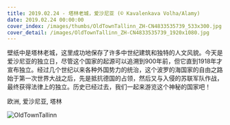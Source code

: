 ```yaml
---
title: 2019.02.24 - 塔林老城，爱沙尼亚 (© Kavalenkava Volha/Alamy)
date: 2019.02.24 00:00:00
cover_index: /images/thumbs/OldTownTallinn_ZH-CN4833535739_533x300.jpg
cover_detail: /images/OldTownTallinn_ZH-CN4833535739_1920x1080.jpg
---
```


壁纸中是塔林老城，这里成功地保存了许多中世纪建筑和独特的人文风貌。今天是爱沙尼亚的独立日，尽管这个国家的起源可以追溯到900年前，但它直到1918年才宣布独立。经过几个世纪以来各种外国势力的统治，这个波罗的海国家的自由之路始于第一次世界大战之后，先是抵抗德国的占领，然后又与入侵的苏联军队作战，最终获得法律上的独立。历史已经过去，我们一起来游览这个神秘的国家吧！

欧洲, 爱沙尼亚, 塔林

![OldTownTallinn](/images/OldTownTallinn_ZH-CN4833535739_1920x1080.jpg)
